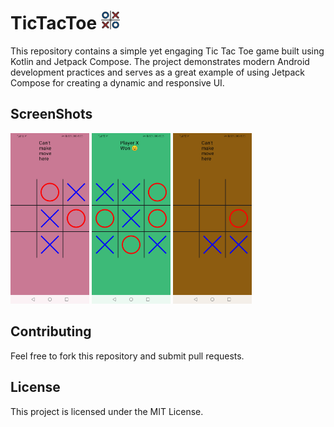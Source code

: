 # TicTacToe <img src="screenShots/tic-tac-toe.png" alt="TicTocToe icon" style="vertical-align: baseline; width: 30px; height: 30px;"/>

This repository contains a simple yet engaging Tic Tac Toe game built using Kotlin and Jetpack Compose. The project demonstrates modern Android development practices and serves as a great example of using Jetpack Compose for creating a dynamic and responsive UI.

## ScreenShots 

<p float="left">
  <img src="screenShots/screen1.jpg" width="25%" />
  <img src="screenShots/screen2.jpg" width="25%" />
  <img src="screenShots/screen3.jpg" width="25%" />
</p>


 ## Contributing

  Feel free to fork this repository and submit pull requests.

  ## License

  This project is licensed under the MIT License.

